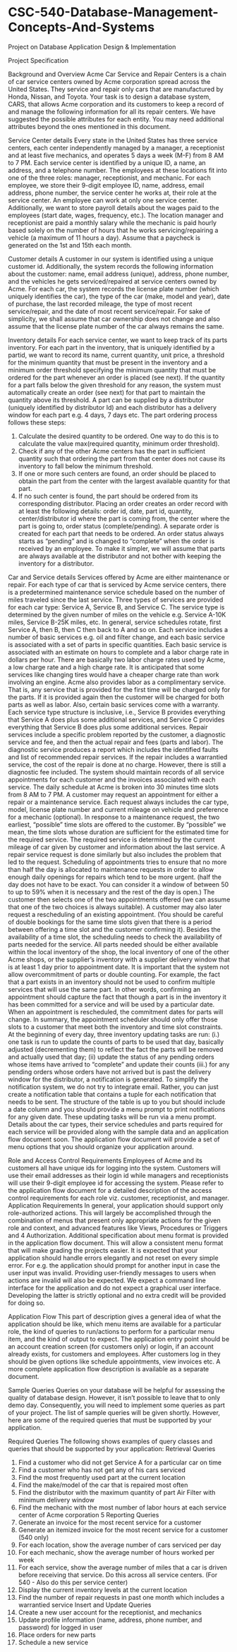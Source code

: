 # CSC-540-Database-Management-Concepts-And-Systems
Project on Database Application Design &amp; Implementation

Project Specification

Background and Overview
Acme Car Service and Repair Centers is a chain of car service centers owned by Acme
corporation spread across the United States. They service and repair only cars that are
manufactured by Honda, Nissan, and Toyota.
Your task is to design a database system, CARS, that allows Acme corporation and its
customers to keep a record of and manage the following information for all its repair centers.
We have suggested the possible attributes for each entity. You may need additional attributes
beyond the ones mentioned in this document.

Service Center details
Every state in the United States has three service centers, each center independently managed
by a manager, a receptionist and at least five mechanics, and operates 5 days a week (M-F)
from 8 AM to 7 PM. Each service center is identified by a unique ID, a name, an address, and a
telephone number. The employees at these locations fit into one of the three roles: manager,
receptionist, and mechanic. For each employee, we store their 9-digit employee ID, name,
address, email address, phone number, the service center he works at, their role at the service
center. An employee can work at only one service center. Additionally, we want to store payroll
details about the wages paid to the employees (start date, wages, frequency, etc.). The location
manager and receptionist are paid a monthly salary while the mechanic is paid hourly based
solely on the number of hours that he works servicing/repairing a vehicle (a maximum of 11
hours a day). Assume that a paycheck is generated on the 1st and 15th each month.

Customer details
A customer in our system is identified using a unique customer id. Additionally, the system
records the following information about the customer: name, email address (unique), address,
phone number, and the vehicles he gets serviced/repaired at service centers owned by Acme.
For each car, the system records the license plate number (which uniquely identifies the car),
the type of the car (make, model and year), date of purchase, the last recorded mileage, the
type of most recent service/repair, and the date of most recent service/repair. For sake of
simplicity, we shall assume that car ownership does not change and also assume that the
license plate number of the car always remains the same.

Inventory details
For each service center, we want to keep track of its parts inventory. For each part in the
inventory, that is uniquely identified by a partid, we want to record its name, current quantity,
unit price, a threshold for the minimum quantity that must be present in the inventory and a
minimum order threshold specifying the minimum quantity that must be ordered for the part
whenever an order is placed (see next). If the quantity for a part falls below the given threshold
for any reason, the system must automatically create an order (see next) for that part to
maintain the quantity above its threshold. A part can be supplied by a distributor (uniquely
identified by distributor Id) and each distributor has a delivery window for each part e.g. 4 days,
7 days etc.
The part ordering process follows these steps:
1. Calculate the desired quantity to be ordered. One way to do this is to calculate the value
max(required quantity, minimum order threshold).
2. Check if any of the other Acme centers has the part in sufficient quantity such that
ordering the part from that center does not cause its inventory to fall below the minimum
threshold.
3. If one or more such centers are found, an order should be placed to obtain the part from
the center with the largest available quantity for that part.
4. If no such center is found, the part should be ordered from its corresponding distributor.
Placing an order creates an order record with at least the following details: order id, date, part
id, quantity, center/distributor id where the part is coming from, the center where the part is
going to, order status (complete/pending). A separate order is created for each part that needs
to be ordered. An order status always starts as “pending” and is changed to “complete” when
the order is received by an employee.
To make it simpler, we will assume that parts are always available at the distributor and not
bother with keeping the inventory for a distributor.

Car and Service details
Services offered by Acme are either maintenance or repair. For each type of car that is serviced
by Acme service centers, there is a predetermined maintenance service schedule based on the
number of miles traveled since the last service. Three types of services are provided for each
car type: Service A, Service B, and Service C. The service type is determined by the given
number of miles on the vehicle e.g. Service A-10K miles, Service B-25K miles, etc. In general,
service schedules rotate, first Service A, then B, then C then back to A and so on. Each service
includes a number of basic services e.g. oil and filter change, and each basic service is
associated with a set of parts in specific quantities. Each basic service is associated with an
estimate on hours to complete and a labor charge rate in dollars per hour. There are basically
two labor charge rates used by Acme, a low charge rate and a high charge rate. It is anticipated
that some services like changing tires would have a cheaper charge rate than work involving an
engine. Acme also provides labor as a complimentary service. That is, any service that is
provided for the first time will be charged only for the parts. If it is provided again then the
customer will be charged for both parts as well as labor. Also, certain basic services come with
a warranty.
Each service type structure is inclusive, i.e., Service B provides everything that Service A does
plus some additional services, and Service C provides everything that Service B does plus
some additional services.
Repair services include a specific problem reported by the customer, a diagnostic service and
fee, and then the actual repair and fees (parts and labor). The diagnostic service produces a
report which includes the identified faults and list of recommended repair services. If the repair
includes a warrantied service, the cost of the repair is done at no charge. However, there is still
a diagnostic fee included.
The system should maintain records of all service appointments for each customer and the
invoices associated with each service.
The daily schedule at Acme is broken into 30 minutes time slots from 8 AM to 7 PM. A customer
may request an appointment for either a repair or a maintenance service. Each request always
includes the car type, model, license plate number and current mileage on vehicle and
preference for a mechanic (optional). In response to a maintenance request, the two earliest,
“possible” time slots are offered to the customer. By “possible” we mean, the time slots whose
duration are sufficient for the estimated time for the required service. The required service is
determined by the current mileage of car given by customer and information about the last
service. A repair service request is done similarly but also includes the problem that led to the
request. Scheduling of appointments tries to ensure that no more than half the day is allocated
to maintenance requests in order to allow enough daily openings for repairs which tend to be
more urgent. (half the day does not have to be exact. You can consider it a window of between
50 to up to 59% when it is necessary and the rest of the day is open.) The customer then
selects one of the two appointments offered (we can assume that one of the two choices is
always suitable). A customer may also later request a rescheduling of an existing appointment.
(You should be careful of double bookings for the same time slots given that there is a period
between offering a time slot and the customer confirming it).
Besides the availability of a time slot, the scheduling needs to check the availability of parts
needed for the service. All parts needed should be either available within the local inventory of
the shop, the local inventory of one of the other Acme shops, or the supplier’s inventory with a
supplier delivery window that is at least 1 day prior to appointment date. It is important that the
system not allow overcommitment of parts or double counting. For example, the fact that a part
exists in an inventory should not be used to confirm multiple services that will use the same
part. In other words, confirming an appointment should capture the fact that though a part is in
the inventory it has been committed for a service and will be used by a particular date. When an
appointment is rescheduled, the commitment dates for parts will change. In summary, the
appointment scheduler should only offer those slots to a customer that meet both the inventory
and time slot constraints.
At the beginning of every day, three inventory updating tasks are run: (i.) one task is run to
update the counts of parts to be used that day, basically adjusted (decrementing them) to reflect
the fact the parts will be removed and actually used that day; (ii) update the status of any
pending orders whose items have arrived to “complete” and update their counts (iii.) for any
pending orders whose orders have not arrived but is past the delivery window for the distributor,
a notification is generated. To simplify the notification system, we do not try to integrate email.
Rather, you can just create a notification table that contains a tuple for each notification that
needs to be sent. The structure of the table is up to you but should include a date column and
you should provide a menu prompt to print notifications for any given date.
These updating tasks will be run via a menu prompt.
Details about the car types, their service schedules and parts required for each service will be
provided along with the sample data and an application flow document soon. The application
flow document will provide a set of menu options that you should organize your application
around.

Role and Access Control Requirements
Employees of Acme and its customers all have unique ids for logging into the system.
Customers will use their email addresses as their login id while managers and receptionists will
use their 9-digit employee id for accessing the system. Please refer to the application flow
document for a detailed description of the access control requirements for each role viz.
customer, receptionist, and manager.
Application Requirements
In general, your application should support only role-authorized actions. This will largely be
accomplished through the combination of menus that present only appropriate actions for the
given role and context, and advanced features like Views, Procedures or Triggers and
4
Authorization. Additional specification about menu format is provided in the application flow
document. This will allow a consistent menu format that will make grading the projects easier. It
is expected that your application should handle errors elegantly and not reset on every simple
error. For e.g. the application should prompt for another input in case the user input was invalid.
Providing user-friendly messages to users when actions are invalid will also be expected.
We expect a command line interface for the application and do not expect a graphical user
interface. Developing the latter is strictly optional and no extra credit will be provided for doing
so.

Application Flow
This part of description gives a general idea of what the application should be like, which menu
items are available for a particular role, the kind of queries to run/actions to perform for a
particular menu item, and the kind of output to expect. The application entry point should be an
account creation screen (for customers only) or login, if an account already exists, for customers
and employees. After customers log in they should be given options like schedule
appointments, view invoices etc. A more complete application flow description is available as a
separate document.

Sample Queries
Queries on your database will be helpful for assessing the quality of database design. However,
it isn’t possible to leave that to only demo day. Consequently, you will need to implement some
queries as part of your project. The list of sample queries will be given shortly. However, here
are some of the required queries that must be supported by your application.

Required Queries
The following shows examples of query classes and queries that should be supported by
your application:
Retrieval Queries
1. Find a customer who did not get Service A for a particular car on time
2. Find a customer who has not get any of his cars serviced
3. Find the most frequently used part at the current location
4. Find the make/model of the car that is repaired most often
5. Find the distributor with the maximum quantity of part Air Filter with minimum delivery
window
6. Find the mechanic with the most number of labor hours at each service center of Acme
corporation
5
Reporting Queries
1. Generate an invoice for the most recent service for a customer
2. Generate an itemized invoice for the most recent service for a customer (540 only)
3. For each location, show the average number of cars serviced per day
4. For each mechanic, show the average number of hours worked per week
5. For each service, show the average number of miles that a car is driven before receiving
that service. Do this across all service centers. (For 540 - Also do this per service center)
6. Display the current inventory levels at the current location
7. Find the number of repair requests in past one month which includes a warrantied
service
Insert and Update Queries
1. Create a new user account for the receptionist, and mechanics
2. Update profile information (name, address, phone number, and password) for logged in
user
3. Place orders for new parts
4. Schedule a new service
